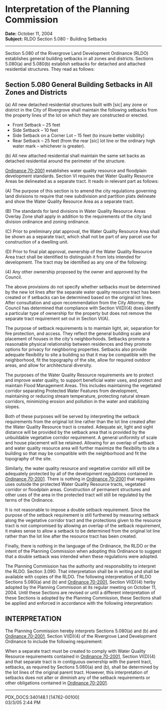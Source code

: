 # Interpretation of the Planning Commission

**Date:** October 11, 2004  
**Subject:** RLDO Section 5.080 - Building Setbacks

---

Section 5.080 of the Rivergrove Land Development Ordinance (RLDO) establishes general building setbacks in all zones and districts. Sections 5.080(a) and 5.080(b) establish setbacks for detached and attached residential structures. They read as follows:

## Section 5.080 General Building Setbacks in All Zones and Districts

(a) All new detached residential structures built with [sic] any zone or district in the City of Rivergrove shall maintain the following setbacks from the property lines of the lot on which they are constructed or erected.

- Front Setback – 25 feet
- Side Setback – 10 feet
- Side Setback on a Corner Lot – 15 feet (to insure better visibility)
- Rear Setback – 25 feet (from the rear [sic] lot line or the ordinary high water mark – whichever is greater).

(b) All new attached residential shall maintain the same set backs as detached residential around the perimeter of the structure.

[Ordinance 70-2001](../ordinances/2001-Ord-70-2001-WQRA.md) establishes water quality resource and floodplain development standards. Section VI requires that Water Quality Resource Areas be delineated as a separate tract. It reads in relevant part as follows:

(A) The purpose of this section is to amend the city regulations governing land divisions to require that new subdivision and partition plats delineate and show the Water Quality Resource Area as a separate tract.

(B) The standards for land divisions in Water Quality Resource Areas Overlay Zone shall apply in addition to the requirements of the city land division ordinance and zoning ordinance.

(C) Prior to preliminary plat approval, the Water Quality Resource Area shall be shown as a separate tract, which shall not be part of any parcel use for construction of a dwelling unit.

(D) Prior to final plat approval, ownership of the Water Quality Resource Area tract shall be identified to distinguish it from lots intended for development. The tract may be identified as any one of the following:

(4) Any other ownership proposed by the owner and approved by the Council.

The above provisions do not specify whether setbacks must be determined by the new lot lines after the separate water quality resource tract has been created or if setbacks can be determined based on the original lot lines. After consultation and upon recommendation from the City Attorney, the Council has determined that compliance with Section VI(D)(4) does identify a particular type of ownership for the property but does not remove the separate tract requirement set out in Section VI(A).

The purpose of setback requirements is to maintain light, air, separation for fire protection, and access. They reflect the general building scale and placement of houses in the city's neighborhoods. Setbacks promote a reasonable physical relationship between residences and they promote options for privacy for neighboring properties. Setbacks also provide adequate flexibility to site a building so that it may be compatible with the neighborhood, fit the topography of the site, allow for required outdoor areas, and allow for architectural diversity.

The purposes of the Water Quality Resource requirements are to protect and improve water quality, to support beneficial water uses, and protect and maintain Flood Management Areas. This includes maintaining the vegetated corridor separating Protected Water Features from development, maintaining or reducing stream temperature, protecting natural stream corridors, minimizing erosion and pollution in the water and stabilizing slopes.

Both of these purposes will be served by interpreting the setback requirements from the original lot line rather than the lot line created after the Water Quality Resource tract is created. Adequate air, light and sight distance will be provided by the setback area that is provided by the unbuildable vegetative corridor requirement. A general uniformity of scale and house placement will be retained. Allowing for an overlap of setback and water quality resource area will further maximize the flexibility to site a building so that may be compatible with the neighborhood and fit the topography of the site.

Similarly, the water quality resource and vegetative corridor will still be adequately protected by all of the development regulations contained in [Ordinance 70-2001](../ordinances/2001-Ord-70-2001-WQRA.md). There is nothing in [Ordinance 70-2001](../ordinances/2001-Ord-70-2001-WQRA.md) that regulates uses outside the protected Water Quality Resource tracts, vegetated corridor or floodplain areas. Construction of permanent structures and other uses of the area in the protected tract will still be regulated by the terms of the Ordinance.

It is not reasonable to impose a double setback requirement. Since the purpose of the setback requirement is still furthered by measuring setback along the vegetative corridor tract and the protections given to the resource tract is not compromised by allowing an overlap of the setback requirement, it makes sense to allow a setback to be determined from the original lot line rather than the lot line after the resource tract has been created.

Finally, there is nothing in the language of the Ordinance, the RLDO or the intent of the Planning Commission when adopting this Ordinance to suggest that a double setback was intended when these regulations were adopted.

The Planning Commission has the authority and responsibility to interpret the RLDO. Section 3.090. That interpretation shall be in writing and shall be available with copies of the RLDO. The following interpretation of RLDO Sections 5.080(a) and (b) and [Ordinance 70-2001](../ordinances/2001-Ord-70-2001-WQRA.md), Section VI(D)(4) herby adopted by the Planning Commission at its regular meeting on October 11, 2004. Until these Sections are revised or until a different interpretation of these Sections is adopted by the Planning Commission, these Sections shall be applied and enforced in accordance with the following interpretation:

## INTERPRETATION

The Planning Commission hereby interprets Sections 5.080(a) and (b) and [Ordinance 70-2001](../ordinances/2001-Ord-70-2001-WQRA.md), Section VI(D)(4) of the Rivergrove Land Development Ordinance to include the following requirement:

When a separate tract must be created to comply with Water Quality Resource requirements contained in [Ordinance 70-2001](../ordinances/2001-Ord-70-2001-WQRA.md), Section VI(D)(4) and that separate tract is in contiguous ownership with the parent tract, setbacks, as required by Sections 5.080(a) and (b), shall be determined by the lot lines of the original parent tract. However, this interpretation of setbacks does not alter or diminish any of the setback requirements or other obligations contained in [Ordinance 70-2001](../ordinances/2001-Ord-70-2001-WQRA.md).

---

PDX_DOCS:340148.1 [14762-00100]  
03/3/05 2:44 PM
